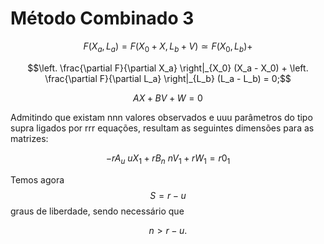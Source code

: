 # Método Combinado 3

$$F(X_a, L_a) = F(X_0 + X, L_b + V) \simeq F(X_0, L_b) +$$

$$\left. \frac{\partial F}{\partial X_a} \right|_{X_0} (X_a - X_0) + \left. \frac{\partial F}{\partial L_a} \right|_{L_b} (L_a - L_b) = 0;$$

$$AX+BV+W=0$$

Admitindo que existam nnn valores observados e uuu parâmetros do tipo supra ligados por rrr equações, resultam as seguintes dimensões para as matrizes:

$$-r A_u \ u X_1 + r B_n \ n V_1 + r W_1 = r 0_1$$

Temos agora $$S = r - u$$ graus de liberdade, sendo necessário que

$$n > r - u.$$
